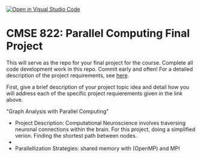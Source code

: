 [![Open in Visual Studio Code](https://classroom.github.com/assets/open-in-vscode-718a45dd9cf7e7f842a935f5ebbe5719a5e09af4491e668f4dbf3b35d5cca122.svg)](https://classroom.github.com/online_ide?assignment_repo_id=14256427&assignment_repo_type=AssignmentRepo)

# CMSE 822: Parallel Computing Final Project

This will serve as the repo for your final project for the course. Complete all code development work in this repo. Commit early and often! For a detailed description of the project requirements, see [here](https://cmse822.github.io/projects).

First, give a brief description of your project topic idea and detail how you will address each of the specific project requierements given in the link above.

"Graph Analysis with Parallel Computing"

- Project Description: Computational Neuroscience involves traversing neuronal connections within the brain. For this project, doing a simplified verion. Finding the shortest path between nodes.
- 
- Parallellization Strategies: shared memory with (OpenMP) and MPI
  
